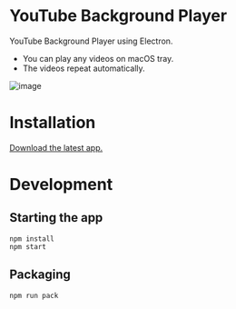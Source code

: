 # YouTube Background Player

YouTube Background Player using Electron.

- You can play any videos on macOS tray.
- The videos repeat automatically.

![image](https://cloud.githubusercontent.com/assets/5919569/23584435/f07a6d98-01a4-11e7-991e-0018fa3369f4.png)

# Installation

[Download the latest app.](https://github.com/oniatsu/youtube-background-player/releases)

# Development

## Starting the app
```
npm install
npm start
```

## Packaging
```
npm run pack
```